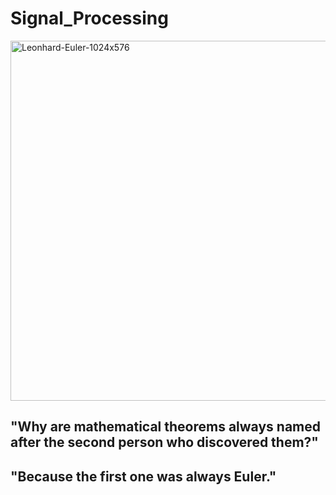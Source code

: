 # Signal_Processing
 
<img width="1024" height="576" alt="Leonhard-Euler-1024x576" src="https://github.com/user-attachments/assets/92e596ea-86f2-45b3-a80a-34da0ed54f74" />

## "Why are mathematical theorems always named after the second person who discovered them?"

## "Because the first one was always Euler."
